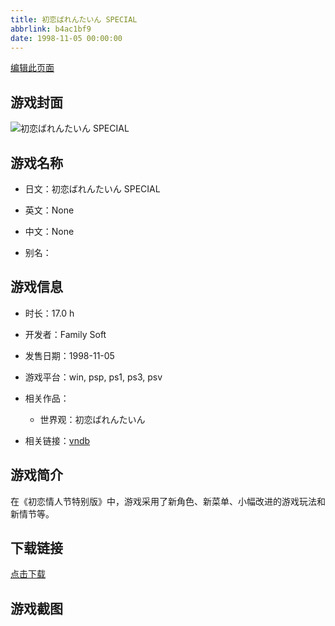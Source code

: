 ```yaml
---
title: 初恋ばれんたいん SPECIAL
abbrlink: b4ac1bf9
date: 1998-11-05 00:00:00
---
```

[编辑此页面](https://github.com/ACG-3/ADV3-source/blob/main/source/_posts/games/%E5%88%9D%E6%81%8B%E3%81%B0%E3%82%8C%E3%82%93%E3%81%9F%E3%81%84%E3%82%93%20SPECIAL.md)

## 游戏封面

![初恋ばれんたいん SPECIAL](https%3A//pan.timero.xyz/onedrive/img_lib_001/%E5%88%9D%E6%81%8B%E3%81%B0%E3%82%8C%E3%82%93%E3%81%9F%E3%81%84%E3%82%93%20SPECIAL_cover.avif)


## 游戏名称

- 日文：初恋ばれんたいん SPECIAL
- 英文：None
- 中文：None

- 别名：


## 游戏信息

- 时长：17.0 h
- 开发者：Family Soft
- 发售日期：1998-11-05
- 游戏平台：win, psp, ps1, ps3, psv
- 相关作品：
   - 世界观：初恋ばれんたいん

- 相关链接：[vndb](https://vndb.org/v20951)


## 游戏简介

在《初恋情人节特别版》中，游戏采用了新角色、新菜单、小幅改进的游戏玩法和新情节等。




## 下载链接

[点击下载](https://pan.timero.xyz/onedrive/adv_lib_001/%E5%88%9D%E6%81%8B%E3%81%B0%E3%82%8C%E3%82%93%E3%81%9F%E3%81%84%E3%82%93%20SPECIAL)


## 游戏截图


